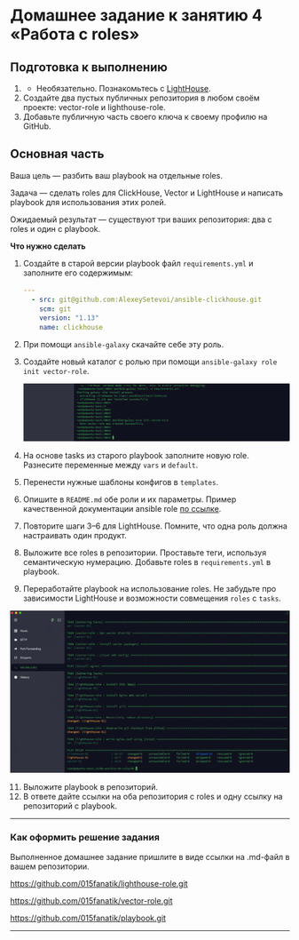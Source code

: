 # Домашнее задание к занятию 4 «Работа с roles»

## Подготовка к выполнению

1. * Необязательно. Познакомьтесь с [LightHouse](https://youtu.be/ymlrNlaHzIY?t=929).
2. Создайте два пустых публичных репозитория в любом своём проекте: vector-role и lighthouse-role.
3. Добавьте публичную часть своего ключа к своему профилю на GitHub.

## Основная часть

Ваша цель — разбить ваш playbook на отдельные roles. 

Задача — сделать roles для ClickHouse, Vector и LightHouse и написать playbook для использования этих ролей. 

Ожидаемый результат — существуют три ваших репозитория: два с roles и один с playbook.

**Что нужно сделать**

1. Создайте в старой версии playbook файл `requirements.yml` и заполните его содержимым:

   ```yaml
   ---
     - src: git@github.com:AlexeySetevoi/ansible-clickhouse.git
       scm: git
       version: "1.13"
       name: clickhouse 
   ```

2. При помощи `ansible-galaxy` скачайте себе эту роль.
3. Создайте новый каталог с ролью при помощи `ansible-galaxy role init vector-role`.

   ![galaxy.png](https://github.com/015fanatik/ansible_hw04/blob/94a1f4ff244390f9cddbf6aec04049f97da44359/screen/galaxy.png)

   
5. На основе tasks из старого playbook заполните новую role. Разнесите переменные между `vars` и `default`.
6. Перенести нужные шаблоны конфигов в `templates`.
7. Опишите в `README.md` обе роли и их параметры. Пример качественной документации ansible role [по ссылке](https://github.com/cloudalchemy/ansible-prometheus).
8. Повторите шаги 3–6 для LightHouse. Помните, что одна роль должна настраивать один продукт.
9. Выложите все roles в репозитории. Проставьте теги, используя семантическую нумерацию. Добавьте roles в `requirements.yml` в playbook.
10. Переработайте playbook на использование roles. Не забудьте про зависимости LightHouse и возможности совмещения `roles` с `tasks`.

![hw04.png](https://github.com/015fanatik/ansible_hw04/blob/280be573b156307fd81ef987ee5b773193ca95ae/screen/hw04.png)
    
11. Выложите playbook в репозиторий.
12. В ответе дайте ссылки на оба репозитория с roles и одну ссылку на репозиторий с playbook.

---

### Как оформить решение задания

Выполненное домашнее задание пришлите в виде ссылки на .md-файл в вашем репозитории.

https://github.com/015fanatik/lighthouse-role.git

https://github.com/015fanatik/vector-role.git

https://github.com/015fanatik/playbook.git

---
